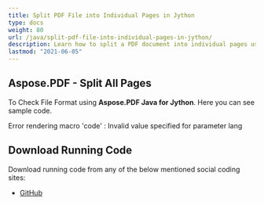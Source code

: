 ```yaml
---
title: Split PDF File into Individual Pages in Jython
type: docs
weight: 80
url: /java/split-pdf-file-into-individual-pages-in-jython/
description: Learn how to split a PDF document into individual pages using Jython and Aspose.PDF for better document management.
lastmod: "2021-06-05"
---
```


## Aspose.PDF - Split All Pages

To Check File Format using **Aspose.PDF Java for Jython**. Here you can see sample code.

Error rendering macro 'code' : Invalid value specified for parameter lang

## Download Running Code

Download running code from any of the below mentioned social coding sites:

- [GitHub](https://github.com/aspose-pdf/Aspose.PDF-for-Java/releases)
